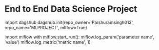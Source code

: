 # End to End Data Science Project

import dagshub
dagshub.init(repo_owner='Parshuramsingh013', repo_name='MLPROJECT', mlflow=True)

import mlflow
with mlflow.start_run():
  mlflow.log_param('parameter name', 'value')
  mlflow.log_metric('metric name', 1)